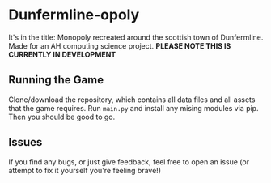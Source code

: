 # Dunfermline-opoly
It's in the title: Monopoly recreated around the scottish town of Dunfermline. Made for an AH computing science project. **PLEASE NOTE THIS IS CURRENTLY IN DEVELOPMENT**

## Running the Game
Clone/download the repository, which contains all data files and all assets that the game requires. Run `main.py` and install any mising modules via pip. Then you should be good to go.

## Issues
If you find any bugs, or just give feedback, feel free to open an issue (or attempt to fix it yourself you're feeling brave!)
